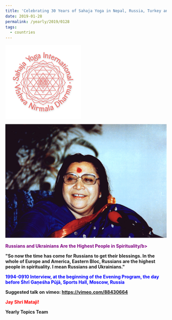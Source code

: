 ```yaml
---
title: 'Celebrating 30 Years of Sahaja Yoga in Nepal, Russia, Turkey and Ukraine, Post 2'
date: 2019-01-28
permalink: /yearly/2019/0128
tags:
  - countries
---
```


![PICTURE 9](/images/image9.png)

![PICTURE 23](/images/image23.png)

<p style="color:purple; text-align:left;">
<b>Russians and Ukrainians Are the Highest People in Spirituality/b><br>
</p>

"So now the time has come for Russians to get their blessings. In the whole of Europe and America, Eastern Bloc, Russians are the highest people in spirituality. I mean Russians and Ukrainians."
 

<p style="color:blue;">
1994-0910 Interview, at the beginning of the Evening Program, the day before Śhrī Gaṇeśha Pūjā, Sports Hall, Moscow, Russia
</p>

Suggested talk on vimeo: <a href="https://vimeo.com/88430664"> https://vimeo.com/88430664</a>

<p style="color:red;">Jay Shri Mataji!<br></p>

Yearly Topics Team
